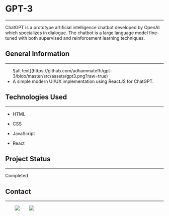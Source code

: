 <h1>GPT-3</h1>
<hr><p>ChatGPT is a prototype artificial intelligence chatbot developed by OpenAI which specializes in dialogue. The chatbot is a large language model fine-tuned with both supervised and reinforcement learning techniques.</p><h2>General Information</h2>
<hr><ul>
  ![alt text](https://github.com/adhammatefh/gpt-3/blob/master/src/assets/gpt3.png?raw=true)
<li>A simple modern UI/UX implementation using ReactJS for ChatGPT.</li>
</ul><h2>Technologies Used</h2>
<hr><ul>
<li>HTML</li>
</ul><ul>
<li>CSS</li>
</ul><ul>
<li>JavaScript</li>
</ul><ul>
<li>React</li>
</ul><h2>Project Status</h2>
<hr><p>Completed</p><h2>Contact</h2>
<hr><p><span style="margin-right: 30px;"></span><a href="https://www.linkedin.com/in/adhammatefh/"><img target="_blank" src="https://cdn.jsdelivr.net/gh/devicons/devicon/icons/linkedin/linkedin-original.svg" style="width: 10%;"></a><span style="margin-right: 30px;"></span><a href="https://www.github.com/adhammatefh"><img target="_blank" src="https://cdn.jsdelivr.net/gh/devicons/devicon/icons/github/github-original.svg" style="width: 10%;"></a></p>
